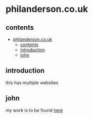 # philanderson.co.uk

## contents

- [philanderson.co.uk](#philandersoncouk)
  - [contents](#contents)
  - [introduction](#introduction)
  - [john](#john)

## introduction

this has multiple websites

## john

my work is to be found [here](john)
